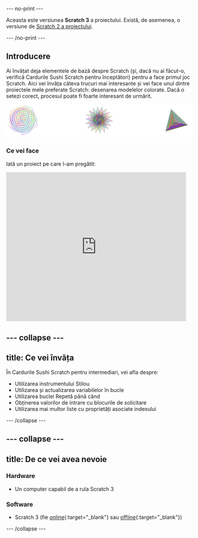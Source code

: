 \--- no-print \---

Aceasta este versiunea **Scratch 3** a proiectului. Există, de asemenea, o versiune de [Scratch 2 a proiectului](https://projects.raspberrypi.org/en/projects/cd-intermediate-scratch-sushi-scratch2).

\--- /no-print \---

## Introducere

Ai învățat deja elementele de bază despre Scratch (și, dacă nu ai făcut-o, verifică Cardurile Sushi Scratch pentru începtători) pentru a face primul joc Scratch. Aici vei învăța câteva trucuri mai interesante și vei face unul dintre proiectele mele preferate Scratch: desenarea modelelor colorate. Dacă o setezi corect, procesul poate fi foarte interesant de urmărit.

![](images/pen1.png)

### Ce vei face

Iată un proiect pe care l-am pregătit:

<div class="scratch-preview">
  <iframe allowtransparency="true" width="485" height="402" src="https://scratch.mit.edu/projects/embed/205355399/?autostart=false" frameborder="0"></iframe>
</div>

## \--- collapse \---

## title: Ce vei învăța

În Cardurile Sushi Scratch pentru intermediari, vei afla despre:

+ Utilizarea instrumentului Stilou
+ Utilizarea și actualizarea variabilelor în bucle
+ Utilizarea buclei Repetă până când
+ Obținerea valorilor de intrare cu blocurile de solicitare
+ Utilizarea mai multor liste cu proprietăți asociate indexului

\--- /collapse \---

## \--- collapse \---

## title: De ce vei avea nevoie

### Hardware

+ Un computer capabil de a rula Scratch 3

### Software

+ Scratch 3 (fie [online](https://scratch.mit.edu/projects/editor/){:target="_blank"} sau [offline](https://scratch.mit.edu/download/){:target="_blank"})

\--- /collapse \---